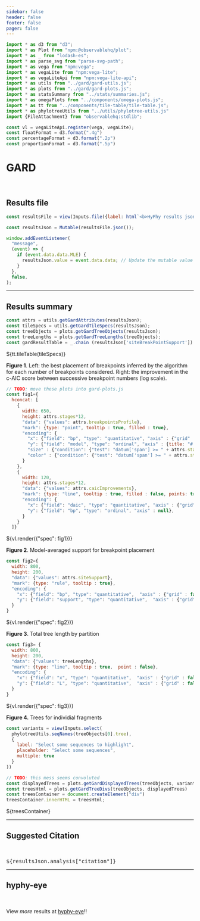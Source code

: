 ```yaml
---
sidebar: false
header: false
footer: false
pager: false
---
```


```js
import * as d3 from "d3";
import * as Plot from "npm:@observablehq/plot";
import * as _ from "lodash-es";
import * as parse_svg from "parse-svg-path";
import * as vega from "npm:vega";
import * as vegaLite from "npm:vega-lite";
import * as vegaLiteApi from "npm:vega-lite-api";
import * as utils from "../gard/gard-utils.js";
import * as plots from "../gard/gard-plots.js";
import * as statsSummary from "../stats/summaries.js";
import * as omegaPlots from "../components/omega-plots.js";
import * as tt from "../components/tile-table/tile-table.js";
import * as phylotreeUtils from "../utils/phylotree-utils.js"
import {FileAttachment} from "observablehq:stdlib";
```

```js
const vl = vegaLiteApi.register(vega, vegaLite);
const floatFormat = d3.format(".4g")
const percentageFormat = d3.format(".2p")
const proportionFormat = d3.format(".5p")
```

# GARD
<br>

## Results file

```js
const resultsFile = view(Inputs.file({label: html`<b>HyPhy results json:</b>`, accept: ".json", required: true}));
```

```js
const resultsJson = Mutable(resultsFile.json());
```

```js
window.addEventListener(
  "message",
  (event) => {
    if (event.data.data.MLE) {
      resultsJson.value = event.data.data; // Update the mutable value
    }
  },
  false,
);
```
<hr>

## Results summary

```js
const attrs = utils.getGardAttributes(resultsJson);
const tileSpecs = utils.getGardTileSpecs(resultsJson);
const treeObjects = plots.getGardTreeObjects(resultsJson);
const treeLengths = plots.getGardTreeLengths(treeObjects);
const gardResultTable = _.chain (resultsJson['siteBreakPointSupport']).toPairs().map ((d)=>{return {'site' : +d[0], 'support' : d[1]}}).value();
```

<div>${tt.tileTable(tileSpecs)}</div>

**Figure 1**. Left: the best placement of breakpoints inferred by the algorithm for each number of breakpoints considered. Right: the improvement in the c-AIC score between successive breakpoint numbers (log scale).

```js
// TODO: move these plots into gard-plots.js
const fig1={
  hconcat: [
    {
      width: 650,
      height: attrs.stages*12,
      "data": {"values": attrs.breakpointsProfile},
      "mark": {type: "point", tooltip : true, filled : true},
      "encoding": {
        "x": {"field": "bp", "type": "quantitative", "axis" : {"grid" : false, "title" : "Coordinate"}},
        "y": {"field": "model", "type": "ordinal", "axis" : {title: "# breakpoints"}},
        "size" : {"condition": {"test": "datum['span'] >= " + attrs.stages/2, "value": "64"}, "value": "16"},
        "color" : {"condition": {"test": "datum['span'] >= " + attrs.stages/2, "value": "firebrick"}, "value": "gray"}
      }
    },
    {
      width: 120,
      height: attrs.stages*12,
      "data": {"values": attrs.caicImprovements},
      "mark": {type: "line", tooltip : true, filled : false, points: true},
      "encoding": {
        "x": {"field": "daic", "type": "quantitative", "axis" : {"grid" : false, "title" : "Delta c-AIC"}, scale : {"type" : "log"}},
        "y": {"field": "bp", "type": "ordinal", "axis" : null},
      }
    }
  ]}
```
<div>${vl.render({"spec": fig1})}</div>

**Figure 2**. Model-averaged support for breakpoint placement

```js
const fig2={
  width: 800,
  height: 200,
  "data": {"values": attrs.siteSupport},
  "mark": {type: "rule", tooltip : true},
  "encoding": {
    "x": {"field": "bp", "type": "quantitative",  "axis" : {"grid" : false, title : "coordinate"}},
    "y": {"field": "support", "type": "quantitative",  "axis" : {"grid" : false, title : "Model averaged support"}},
  }
}
```
<div>${vl.render({"spec": fig2})}</div>

**Figure 3**. Total tree length by partition

```js
const fig3= {
  width: 800,
  height: 200,
  "data": {"values": treeLengths},
  "mark": {type: "line", tooltip : true,  point : false},
  "encoding": {
    "x": {"field": "x", "type": "quantitative",  "axis" : {"grid" : false, title : "Coordinate"}},
    "y": {"field": "L", "type": "quantitative",  "axis" : {"grid" : false, title : "Total tree length"}, "scale" : {"type" :"sqrt"}},
  }
}
```
<div>${vl.render({"spec": fig3})}</div>

**Figure 4.** Trees for individial fragments

```js
const variants = view(Inputs.select(
  phylotreeUtils.seqNames(treeObjects[0].tree),
  {
    label: "Select some sequences to highlight",
    placeholder: "Select some sequences",
    multiple: true
  }
))
```

```js
// TODO: this mess seems convoluted
const displayedTrees = plots.getGardDisplayedTrees(treeObjects, variants)
const treesHtml = plots.getGardTreeDivs(treeObjects, displayedTrees)
const treesContainer = document.createElement("div")
treesContainer.innerHTML = treesHtml;
```
<link rel=stylesheet href='https://cdn.jsdelivr.net/npm/phylotree@0.1/phylotree.css'>
<div>${treesContainer}</div>

<hr>

## Suggested Citation

<br>
<p><tt>${resultsJson.analysis["citation"]}</tt></p>

<hr>

## hyphy-eye

<br>

View _more_ results at [hyphy-eye](/)!!